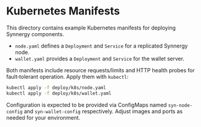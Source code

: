 # Kubernetes Manifests

This directory contains example Kubernetes manifests for deploying Synnergy components.

- `node.yaml` defines a `Deployment` and `Service` for a replicated Synnergy node.
- `wallet.yaml` provides a `Deployment` and `Service` for the wallet server.

Both manifests include resource requests/limits and HTTP health probes for
fault‑tolerant operation. Apply them with `kubectl`:

```bash
kubectl apply -f deploy/k8s/node.yaml
kubectl apply -f deploy/k8s/wallet.yaml
```

Configuration is expected to be provided via ConfigMaps named
`syn-node-config` and `syn-wallet-config` respectively. Adjust images and
ports as needed for your environment.
